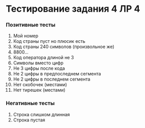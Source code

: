 # Тестирование задания 4 ЛР 4

### Позитивные тесты

1. Мой номер
2. Код страны пуст но плюсик есть
3. Код страны 240 символов (произвольное же)
4. 8800...
5. Код оператора длиной не 3
6. Символы вместо цифр
7. Не 3 цифры после кода
8. Не 2 цифры в предпоследнем сегмента
9. Не 2 цифры в последнем сегмента
10. Нет скобочек (местами)
11. Нет тирешек (местами)

### Негативные тесты

1. Строка слишком длинная
2. Строка пустая
